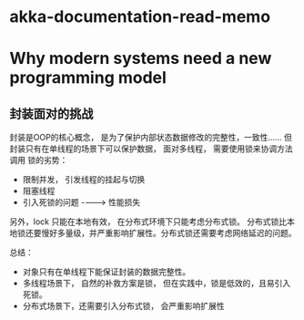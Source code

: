 # akka-documentation-read-memo


# Why modern systems need a new programming model

## 封装面对的挑战
封装是OOP的核心概念， 是为了保护内部状态数据修改的完整性，一致性……
但封装只有在单线程的场景下可以保护数据， 面对多线程， 需要使用锁来协调方法调用
锁的劣势：
- 限制并发， 引发线程的挂起与切换
- 阻塞线程
- 引入死锁的问题
---->  性能损失

另外，lock 只能在本地有效， 在分布式环境下只能考虑分布式锁。
分布式锁比本地锁还要慢好多量级，并严重影响扩展性。分布式锁还需要考虑网络延迟的问题。

总结：
- 对象只有在单线程下能保证封装的数据完整性。
- 多线程场景下， 自然的补救方案是锁， 但在实践中，锁是低效的，且易引入死锁。
- 分布式场景下，还需要引入分布式锁， 会严重影响扩展性


